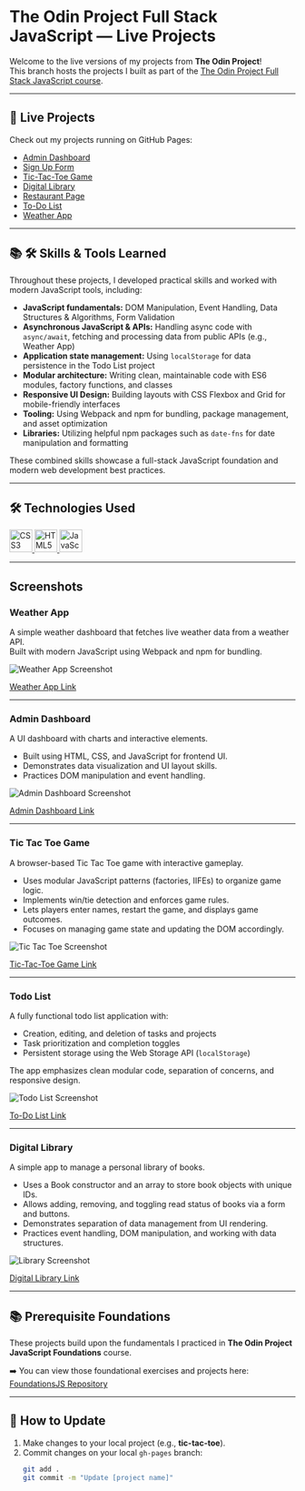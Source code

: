 # The Odin Project Full Stack JavaScript — Live Projects

Welcome to the live versions of my projects from **The Odin Project**!  
This branch hosts the projects I built as part of the [The Odin Project Full Stack JavaScript course](https://www.theodinproject.com/paths/full-stack-javascript).

---

## 🚀 Live Projects

Check out my projects running on GitHub Pages:

- [Admin Dashboard](https://danny-codes.github.io/TheOdinProjectRepo/admin-dashboard/index.html)
- [Sign Up Form](https://danny-codes.github.io/TheOdinProjectRepo/sign-up-form/index.html)
- [Tic-Tac-Toe Game](https://danny-codes.github.io/TheOdinProjectRepo/tic-tac-toe/index.html)
- [Digital Library](https://danny-codes.github.io/TheOdinProjectRepo/library-project/index.html)
- [Restaurant Page](https://danny-codes.github.io/TheOdinProjectRepo/restaurant-page/dist/index.html)
- [To-Do List](https://danny-codes.github.io/TheOdinProjectRepo/todo-list/dist/index.html)
- [Weather App](https://danny-codes.github.io/TheOdinProjectRepo/weather-app/dist/index.html)

---

## 📚 🛠 Skills & Tools Learned 

Throughout these projects, I developed practical skills and worked with modern JavaScript tools, including:

- **JavaScript fundamentals:** DOM Manipulation, Event Handling, Data Structures & Algorithms, Form Validation  
- **Asynchronous JavaScript & APIs:** Handling async code with `async/await`, fetching and processing data from public APIs (e.g., Weather App)  
- **Application state management:** Using `localStorage` for data persistence in the Todo List project  
- **Modular architecture:** Writing clean, maintainable code with ES6 modules, factory functions, and classes  
- **Responsive UI Design:** Building layouts with CSS Flexbox and Grid for mobile-friendly interfaces  
- **Tooling:** Using Webpack and npm for bundling, package management, and asset optimization  
- **Libraries:** Utilizing helpful npm packages such as `date-fns` for date manipulation and formatting  

These combined skills showcase a full-stack JavaScript foundation and modern web development best practices.

---

## 🛠 Technologies Used

<p align="left">
  <a href="https://developer.mozilla.org/en-US/docs/Web/CSS" target="_blank" rel="noreferrer">
    <img src="https://raw.githubusercontent.com/devicons/devicon/master/icons/css3/css3-original-wordmark.svg" alt="CSS3" width="40" height="40"/>
  </a>
  <a href="https://developer.mozilla.org/en-US/docs/Web/HTML" target="_blank" rel="noreferrer">
    <img src="https://raw.githubusercontent.com/devicons/devicon/master/icons/html5/html5-original-wordmark.svg" alt="HTML5" width="40" height="40"/>
  </a>
  <a href="https://developer.mozilla.org/en-US/docs/Web/JavaScript" target="_blank" rel="noreferrer">
    <img src="https://raw.githubusercontent.com/devicons/devicon/master/icons/javascript/javascript-original.svg" alt="JavaScript" width="40" height="40"/>
  </a>
</p>

---

## Screenshots

### Weather App

A simple weather dashboard that fetches live weather data from a weather API.  
Built with modern JavaScript using Webpack and npm for bundling.

![Weather App Screenshot](screenshots/weather-app.png)

[Weather App Link](https://danny-codes.github.io/TheOdinProjectRepo/weather-app/dist/index.html)

---

### Admin Dashboard

A UI dashboard with charts and interactive elements.
- Built using HTML, CSS, and JavaScript for frontend UI.
- Demonstrates data visualization and UI layout skills.
- Practices DOM manipulation and event handling.

![Admin Dashboard Screenshot](screenshots/admin-dashboard.png)

[Admin Dashboard Link](https://danny-codes.github.io/TheOdinProjectRepo/admin-dashboard/index.html)

---

### Tic Tac Toe Game

A browser-based Tic Tac Toe game with interactive gameplay.
- Uses modular JavaScript patterns (factories, IIFEs) to organize game logic.
- Implements win/tie detection and enforces game rules.
- Lets players enter names, restart the game, and displays game outcomes.
- Focuses on managing game state and updating the DOM accordingly.

![Tic Tac Toe Screenshot](screenshots/tic-tac-toe.png)

[Tic-Tac-Toe Game Link](https://danny-codes.github.io/TheOdinProjectRepo/tic-tac-toe/index.html)

---

### Todo List

A fully functional todo list application with:

- Creation, editing, and deletion of tasks and projects  
- Task prioritization and completion toggles  
- Persistent storage using the Web Storage API (`localStorage`)

The app emphasizes clean modular code, separation of concerns, and responsive design.

![Todo List Screenshot](screenshots/todo-list.png)

[To-Do List Link](https://danny-codes.github.io/TheOdinProjectRepo/todo-list/dist/index.html)

---

### Digital Library

A simple app to manage a personal library of books.

- Uses a Book constructor and an array to store book objects with unique IDs.
- Allows adding, removing, and toggling read status of books via a form and buttons.
- Demonstrates separation of data management from UI rendering.
- Practices event handling, DOM manipulation, and working with data structures.

![Library Screenshot](screenshots/library.png)

[Digital Library Link](https://danny-codes.github.io/TheOdinProjectRepo/library-project/index.html)

---

## 📚 Prerequisite Foundations

These projects build upon the fundamentals I practiced in **The Odin Project JavaScript Foundations** course.

➡️ You can view those foundational exercises and projects here: [FoundationsJS Repository](https://github.com/danny-codes/FoundationsJS)

---

## 🔄 How to Update

1. Make changes to your local project (e.g., **tic-tac-toe**).  
2. Commit changes on your local `gh-pages` branch:
   ```bash
   git add .
   git commit -m "Update [project name]"
